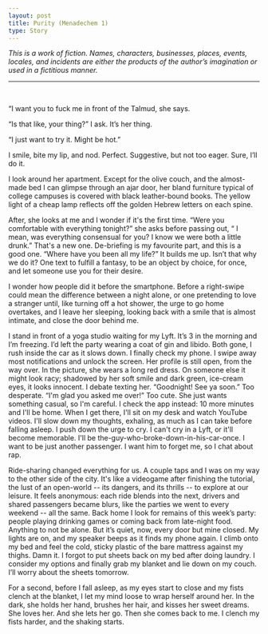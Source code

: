 ```yaml
---
layout: post
title: Purity (Menadechem 1)
type: Story
---
```


*This is a work of fiction. Names, characters, businesses, places, events, locales, and incidents are either the products of the author’s imagination or used in a fictitious manner.* 

-----
<br/>


“I want you to fuck me in front of the Talmud, she says.

“Is that like, your thing?” I ask. It’s her thing.

“I just want to try it. Might be hot.” 

I smile, bite my lip, and nod. Perfect. Suggestive, but not too eager. Sure, I’ll do it.

I look around her apartment. Except for the olive couch, and the almost-made bed I can glimpse through an ajar door, her bland furniture typical of college campuses is covered with black leather-bound books. The yellow light of a cheap lamp reflects off the golden Hebrew letters on each spine. 

After, she looks at me and I wonder if it's the first time. “Were you comfortable with everything tonight?” she asks before passing out, “ I mean, was everything consensual for you? I know we were both a little drunk.” That's a new one. De-briefing is my favourite part, and this is a good one. “Where have you been all my life?” It builds me up. Isn’t that why we do it? One text to fulfill a fantasy, to be an object by choice, for once, and let someone use you for their desire.

I wonder how people did it before the smartphone. Before a right-swipe could mean the difference between a night alone, or one pretending to love a stranger until, like turning off a hot shower, the urge to go home overtakes, and I leave her sleeping, looking back with a smile that is almost intimate, and close the door behind me.

I stand in front of a yoga studio waiting for my Lyft. It’s 3 in the morning and I’m freezing. I’d left the party wearing a coat of gin and libido. Both gone, I rush inside the car as it slows down. I finally check my phone. I swipe away most notifications and unlock the screen. Her profile is still open, from the way over. In the picture, she wears a long red dress. On someone else it might look racy; shadowed by her soft smile and dark green, ice-cream eyes, it looks innocent. I debate texting her. “Goodnight! See ya soon.” Too desperate. “I'm glad you asked me over!” Too cute. She just wants something casual, so I'm careful. I check the app instead: 10 more minutes and I'll be home. When I get there, I'll sit on my desk and watch YouTube videos. I'll slow down my thoughts, exhaling, as much as I can take before falling asleep. I push down the urge to cry. I can't cry in a Lyft, or it'll become memorable. I'll be the-guy-who-broke-down-in-his-car-once. I want to be just another passenger. I want him to forget me, so I chat about rap.

Ride-sharing changed everything for us. A couple taps and I was on my way to the other side of the city. It's like a videogame after finishing the tutorial, the lust of an open-world -- its dangers, and its thrills -- to explore at our leisure. It feels anonymous: each ride blends into the next, drivers and shared passengers became blurs, like the parties we went to every weekend -- all the same. Back home I look for remains of this week’s party: people playing drinking games or coming back from late-night food. Anything to not be alone. But it’s quiet, now, every door but mine closed. My lights are on, and my speaker beeps as it finds my phone again. I climb onto my bed and feel the cold, sticky plastic of the bare mattress against my thighs. Damn it. I forgot to put sheets back on my bed after doing laundry. I consider my options and finally grab my blanket and lie down on my couch. I’ll worry about the sheets tomorrow. 

For a second, before I fall asleep, as my eyes start to close and my fists clench at the blanket, I let my mind loose to wrap herself around her. In the dark, she holds her hand, brushes her hair, and kisses her sweet dreams. She loves her. And she lets her go. Then she comes back to me. I clench my fists harder, and the shaking starts. 
